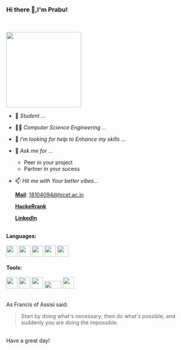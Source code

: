 ### Hi there 👋,I'm Prabu!
<br>
<br>
<img src="https://image.flaticon.com/icons/png/512/5020/5020976.png" width="200" height="200">
<br>


- 🔭 _Student ..._
- :man_student: _Computer Science Engineering ..._
- 🤔 _I’m looking for help to Enhance my skills ..._ 
- 💬 _Ask me for ..._
    * Peer in your project
    * Partner in your sucess
 
- 📫 _Hit me with Your better vibes..._
    
    [**Mail**](18104094@hicet.ac.in): 18104094@hicet.ac.in
    
    [**HackeRrank**](https://www.hackerrank.com/h18104094)
    
    [**LinkedIn**](https://www.linkedin.com/in/prabu-k-17b2b7212/)
    <br>
    <br>
    
**Languages:**
    <br>
    <br>
    <img src="https://image.flaticon.com/icons/png/512/919/919839.png" width="30" height="30">
    <img src="https://image.flaticon.com/icons/png/512/74/74904.png" width="30" height="30">
    <img src="https://image.flaticon.com/icons/png/512/2772/2772123.png" width="30" height="30">
    <img src="https://image.flaticon.com/icons/png/512/888/888859.png" width="30" height="30">
    <img src="https://image.flaticon.com/icons/png/512/919/919826.png" width="30" height="30">
    <br>
    <br>
    **Tools:**
    <br>
    <br>
    <img src="https://image.flaticon.com/icons/png/512/906/906308.png" width="30" height="30">
    <img src="https://image.flaticon.com/icons/png/512/906/906324.png" width="30" height="30">
    <img src="https://seeklogo.com/images/C/canva-logo-B4BE25729A-seeklogo.com.png" width="30" height="30">
    <img src="https://seeklogo.com/images/V/virtual-box-logo-2BE2AD5F0F-seeklogo.com.png" width="45" height="20">
    <img src="https://seeklogo.com/images/A/autodesk-maya-logo-A8D58F0B59-seeklogo.com.jpg" width="30" height="30">
      <br>
      <br>
      
As  Francis of Assisi said:

> Start by doing what's necessary;
>  then do what's possible; 
> and suddenly you are doing the impossible.
<br>
Have a great day!
